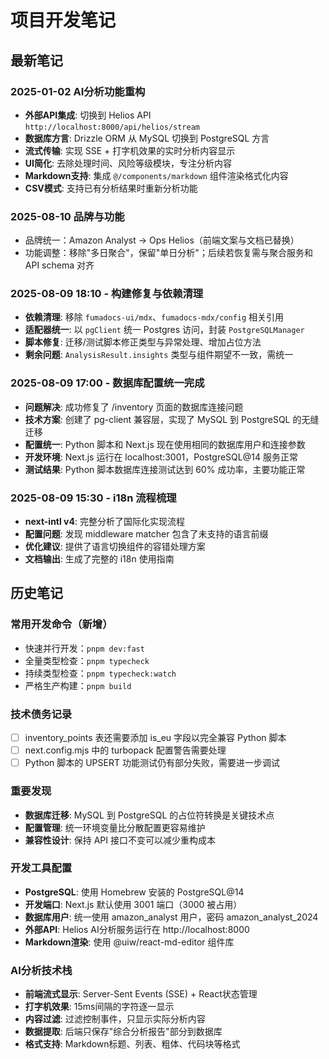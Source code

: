 # 项目开发笔记

## 最新笔记

### 2025-01-02 AI分析功能重构
- **外部API集成**: 切换到 Helios API `http://localhost:8000/api/helios/stream`
- **数据库方言**: Drizzle ORM 从 MySQL 切换到 PostgreSQL 方言
- **流式传输**: 实现 SSE + 打字机效果的实时分析内容显示
- **UI简化**: 去除处理时间、风险等级模块，专注分析内容
- **Markdown支持**: 集成 `@/components/markdown` 组件渲染格式化内容
- **CSV模式**: 支持已有分析结果时重新分析功能

### 2025-08-10 品牌与功能
- 品牌统一：Amazon Analyst → Ops Helios（前端文案与文档已替换）
- 功能调整：移除"多日聚合"，保留"单日分析"；后续若恢复需与聚合服务和 API schema 对齐

### 2025-08-09 18:10 - 构建修复与依赖清理
- **依赖清理**: 移除 `fumadocs-ui/mdx`、`fumadocs-mdx/config` 相关引用
- **适配器统一**: 以 `pgClient` 统一 Postgres 访问，封装 `PostgreSQLManager`
- **脚本修复**: 迁移/测试脚本修正类型与异常处理、增加占位方法
- **剩余问题**: `AnalysisResult.insights` 类型与组件期望不一致，需统一

### 2025-08-09 17:00 - 数据库配置统一完成
- **问题解决**: 成功修复了 /inventory 页面的数据库连接问题
- **技术方案**: 创建了 pg-client 兼容层，实现了 MySQL 到 PostgreSQL 的无缝迁移
- **配置统一**: Python 脚本和 Next.js 现在使用相同的数据库用户和连接参数
- **开发环境**: Next.js 运行在 localhost:3001，PostgreSQL@14 服务正常
- **测试结果**: Python 脚本数据库连接测试达到 60% 成功率，主要功能正常

### 2025-08-09 15:30 - i18n 流程梳理
- **next-intl v4**: 完整分析了国际化实现流程
- **配置问题**: 发现 middleware matcher 包含了未支持的语言前缀
- **优化建议**: 提供了语言切换组件的容错处理方案
- **文档输出**: 生成了完整的 i18n 使用指南

## 历史笔记

### 常用开发命令（新增）
- 快速并行开发：`pnpm dev:fast`
- 全量类型检查：`pnpm typecheck`
- 持续类型检查：`pnpm typecheck:watch`
- 严格生产构建：`pnpm build`

### 技术债务记录
- [ ] inventory_points 表还需要添加 is_eu 字段以完全兼容 Python 脚本
- [ ] next.config.mjs 中的 turbopack 配置警告需要处理
- [ ] Python 脚本的 UPSERT 功能测试仍有部分失败，需要进一步调试

### 重要发现
- **数据库迁移**: MySQL 到 PostgreSQL 的占位符转换是关键技术点
- **配置管理**: 统一环境变量比分散配置更容易维护
- **兼容性设计**: 保持 API 接口不变可以减少重构成本

### 开发工具配置
- **PostgreSQL**: 使用 Homebrew 安装的 PostgreSQL@14
- **开发端口**: Next.js 默认使用 3001 端口（3000 被占用）
- **数据库用户**: 统一使用 amazon_analyst 用户，密码 amazon_analyst_2024
- **外部API**: Helios AI分析服务运行在 http://localhost:8000
- **Markdown渲染**: 使用 @uiw/react-md-editor 组件库

### AI分析技术栈
- **前端流式显示**: Server-Sent Events (SSE) + React状态管理
- **打字机效果**: 15ms间隔的字符逐一显示
- **内容过滤**: 过滤控制事件，只显示实际分析内容
- **数据提取**: 后端只保存"综合分析报告"部分到数据库
- **格式支持**: Markdown标题、列表、粗体、代码块等格式
